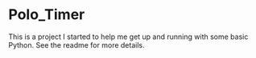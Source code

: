 # Polo_Timer
This is a project I started to help me get up and running with some basic Python. See the readme for more details.
